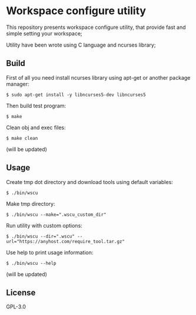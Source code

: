 # Workspace configure utility

This repository presents workspace configure utility, that provide fast and simple setting your workspace;

Utility have been wrote using C language and ncurses library;

## Build

First of all you need install ncurses library using apt-get or another package manager:

```
$ sudo apt-get install -y libncurses5-dev libncurses5
```

Then build test program:

```
$ make
```
Clean obj and exec files:

```
$ make clean
```

(will be updated)

## Usage

Create tmp dot directory and download tools using default variables:
```
$ ./bin/wscu
```

Make tmp directory:
```
$ ./bin/wscu --make=".wscu_custom_dir"
```

Run utility with custom options:
```
$ ./bin/wscu --dir=".wscu" --url="https://anyhost.com/require_tool.tar.gz"
```

Use help to print usage information:
```
$ ./bin/wscu --help
```

(will be updated)

## License

GPL-3.0